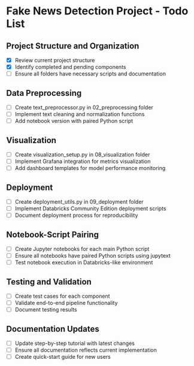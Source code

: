 # Fake News Detection Project - Todo List

## Project Structure and Organization
- [x] Review current project structure
- [x] Identify completed and pending components
- [ ] Ensure all folders have necessary scripts and documentation

## Data Preprocessing
- [ ] Create text_preprocessor.py in 02_preprocessing folder
- [ ] Implement text cleaning and normalization functions
- [ ] Add notebook version with paired Python script

## Visualization
- [ ] Create visualization_setup.py in 08_visualization folder
- [ ] Implement Grafana integration for metrics visualization
- [ ] Add dashboard templates for model performance monitoring

## Deployment
- [ ] Create deployment_utils.py in 09_deployment folder
- [ ] Implement Databricks Community Edition deployment scripts
- [ ] Document deployment process for reproducibility

## Notebook-Script Pairing
- [ ] Create Jupyter notebooks for each main Python script
- [ ] Ensure all notebooks have paired Python scripts using jupytext
- [ ] Test notebook execution in Databricks-like environment

## Testing and Validation
- [ ] Create test cases for each component
- [ ] Validate end-to-end pipeline functionality
- [ ] Document testing results

## Documentation Updates
- [ ] Update step-by-step tutorial with latest changes
- [ ] Ensure all documentation reflects current implementation
- [ ] Create quick-start guide for new users
